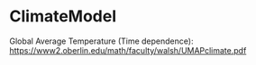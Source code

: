 # ClimateModel
Global Average Temperature (Time dependence):
https://www2.oberlin.edu/math/faculty/walsh/UMAPclimate.pdf
